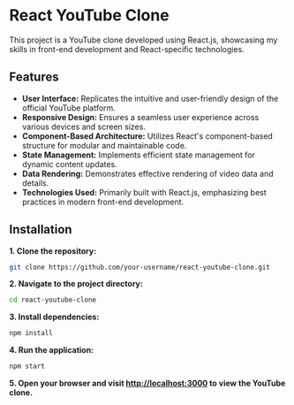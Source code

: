 # React YouTube Clone

This project is a YouTube clone developed using React.js, showcasing my skills in front-end development and React-specific technologies.

## Features

- **User Interface:** Replicates the intuitive and user-friendly design of the official YouTube platform.
- **Responsive Design:** Ensures a seamless user experience across various devices and screen sizes.
- **Component-Based Architecture:** Utilizes React's component-based structure for modular and maintainable code.
- **State Management:** Implements efficient state management for dynamic content updates.
- **Data Rendering:** Demonstrates effective rendering of video data and details.
- **Technologies Used:** Primarily built with React.js, emphasizing best practices in modern front-end development.

## Installation

**1. Clone the repository:**

   ```bash
   git clone https://github.com/your-username/react-youtube-clone.git
```

**2. Navigate to the project directory:**

```bash
cd react-youtube-clone
```

**3. Install dependencies:**

```bash
npm install
```

**4. Run the application:**

```bash
npm start
```

**5. Open your browser and visit [http://localhost:3000](http://localhost:3000) to view the YouTube clone.**
